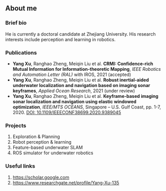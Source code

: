 ## About me

### Brief bio

He is currently a doctoral candidate at Zhejiang University. His research interests include perception and learning in robotics.

### Publications

- **Yang Xu**, Ranghao Zheng, Meiqin Liu et al. **CRMI: Confidence-rich Mutual Information for Information-theoretic Mapping**, *IEEE Robotics and Automation Letter (RAL)* with IROS, 2021 (accepted)
- **Yang Xu**, Ranghao Zheng, Meiqin Liu et al. **Robust inertial-aided underwater localization and navigation based on imaging sonar keyframes**, *Applied Ocean Research*, 2021 (under review)
- **Yang Xu**, Ranghao Zheng, Meiqin Liu et al. **Keyframe-based imaging sonar localization and navigation using elastic windowed optimization**, *IEEE/MTS OCEANS*, Singapore – U.S. Gulf Coast, pp. 1-7, 2020. [DOI: 10.1109/IEEECONF38699.2020.9389045](https://ieeexplore.ieee.org/document/9389045)
 
### Projects

1. Exploration & Planning
2. Robot perception & learning
3. Feature-based underwater SLAM
4. ROS simulator for underwater robotics

### Useful links

1. <https://scholar.google.com>
2. <https://www.researchgate.net/profile/Yang-Xu-135>
